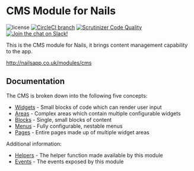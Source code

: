 # CMS Module for Nails

![license](https://img.shields.io/badge/license-MIT-green.svg)
[![CircleCI branch](https://img.shields.io/circleci/project/github/nails/module-cms.svg)](https://circleci.com/gh/nails/module-cms)
[![Scrutinizer Code Quality](https://scrutinizer-ci.com/g/nails/module-cms/badges/quality-score.png)](https://scrutinizer-ci.com/g/nails/module-cms)
[![Join the chat on Slack!](https://now-examples-slackin-rayibnpwqe.now.sh/badge.svg)](https://nails-app.slack.com/shared_invite/MTg1NDcyNjI0ODcxLTE0OTUwMzA1NTYtYTZhZjc5YjExMQ)

This is the CMS module for Nails, it brings content management capability to the app.

http://nailsapp.co.uk/modules/cms


## Documentation

The CMS is broken down into the following five concepts:

- [Widgets](docs/widgets/README.md) - Small blocks of code which can render user input
- [Areas](docs/areas/README.md) - Complex areas which contain multiple configurable widgets
- [Blocks](docs/blocks/README.md) - Single, small blocks of content
- [Menus](docs/menus/README.md) - Fully configurable, nestable menus
- [Pages](docs/pages/README.md) - Entire pages made up of multiple widget areas

Additional information:

- [Helpers](docs/helpers.md) - The helper function made available by this module
- [Events](docs/events.md) - The events exposed by this module
